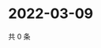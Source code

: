 # 2022-03-09

共 0 条

<!-- BEGIN WEIBO -->
<!-- 最后更新时间 Wed Mar 09 2022 23:09:58 GMT+0800 (China Standard Time) -->

<!-- END WEIBO -->
